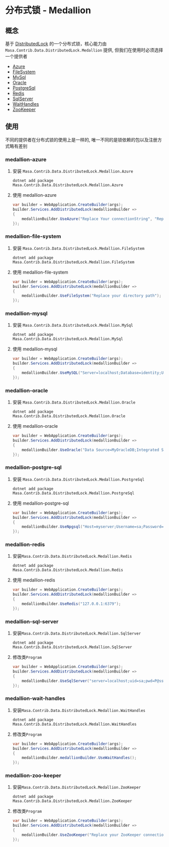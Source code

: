 # 分布式锁 - Medallion

## 概念

基于 [DistributedLock](https://github.com/madelson/DistributedLock) 的一个分布式锁，核心能力由 `Masa.Contrib.Data.DistributedLock.Medallion` 提供, 但我们在使用时必须选择一个提供者

* [Azure](#medallion-azure)
* [FileSystem](#medallion-file-system)
* [MySql](#medallion-mysql)
* [Oracle](#medallion-oracle)
* [PostgreSql](#medallion-postgre-sql)
* [Redis](#medallion-redis)
* [SqlServer](#medallion-sql-server)
* [WaitHandles](#medallion-wait-handles)
* [ZooKeeper](#medallion-zoo-keeper)

## 使用

不同的提供者在分布式锁的使用上是一样的, 唯一不同的是锁依赖的包以及注册方式略有差别

### medallion-azure

1. 安装 `Masa.Contrib.Data.DistributedLock.Medallion.Azure`

   ```shell 终端
   dotnet add package Masa.Contrib.Data.DistributedLock.Medallion.Azure
   ```

2. 使用 medallion-azure

   ```csharp Program.cs l:2-5
   var builder = WebApplication.CreateBuilder(args);
   builder.Services.AddDistributedLock(medallionBuilder =>
   {
       medallionBuilder.UseAzure("Replace Your connectionString", "Replace your blobContainerName");
   });
   ```

### medallion-file-system

1. 安装 `Masa.Contrib.Data.DistributedLock.Medallion.FileSystem`

   ```shell 终端
   dotnet add package Masa.Contrib.Data.DistributedLock.Medallion.FileSystem
   ```

2. 使用 medallion-file-system

   ```csharp Program.cs l:2-5
   var builder = WebApplication.CreateBuilder(args);
   builder.Services.AddDistributedLock(medallionBuilder =>
   {
       medallionBuilder.UseFileSystem("Replace your directory path");
   });
   ```

### medallion-mysql

1. 安装 `Masa.Contrib.Data.DistributedLock.Medallion.MySql`

   ```shell 终端
   dotnet add package Masa.Contrib.Data.DistributedLock.Medallion.MySql
   ```

2. 使用 medallion-mysql

   ```csharp Program.cs l:2-5
   var builder = WebApplication.CreateBuilder(args);
   builder.Services.AddDistributedLock(medallionBuilder =>
   {
       medallionBuilder.UseMySQL("Server=localhost;Database=identity;Uid=myUsername;Pwd=P@ssw0rd");
   });
   ```

### medallion-oracle

1. 安装 `Masa.Contrib.Data.DistributedLock.Medallion.Oracle`

   ```shell 终端
   dotnet add package Masa.Contrib.Data.DistributedLock.Medallion.Oracle
   ```

2. 使用 medallion-oracle

   ```csharp Program.cs l:2-5
   var builder = WebApplication.CreateBuilder(args);
   builder.Services.AddDistributedLock(medallionBuilder =>
   {
       medallionBuilder.UseOracle("Data Source=MyOracleDB;Integrated Security=yes;");
   });
   ```

### medallion-postgre-sql

1. 安装 `Masa.Contrib.Data.DistributedLock.Medallion.PostgreSql`

   ``` shell 终端
   dotnet add package Masa.Contrib.Data.DistributedLock.Medallion.PostgreSql
   ```

2. 使用 medallion-postgre-sql

   ```csharp Program.cs l:2-5
   var builder = WebApplication.CreateBuilder(args);
   builder.Services.AddDistributedLock(medallionBuilder =>
   {
       medallionBuilder.UseNpgsql("Host=myserver;Username=sa;Password=P@ssw0rd;Database=identity");
   });
   ```

### medallion-redis

1. 安装`Masa.Contrib.Data.DistributedLock.Medallion.Redis`

   ``` shell 终端
   dotnet add package Masa.Contrib.Data.DistributedLock.Medallion.Redis
   ```

2. 使用 medallion-redis

   ```csharp Program.cs l:2-5
   var builder = WebApplication.CreateBuilder(args);
   builder.Services.AddDistributedLock(medallionBuilder =>
   {
       medallionBuilder.UseRedis("127.0.0.1:6379");
   });
   ```

### medallion-sql-server

1. 安装`Masa.Contrib.Data.DistributedLock.Medallion.SqlServer`

   ``` shell 终端
   dotnet add package Masa.Contrib.Data.DistributedLock.Medallion.SqlServer
   ```

2. 修改类`Program`

   ```csharp Program.cs l:2-5
   var builder = WebApplication.CreateBuilder(args);
   builder.Services.AddDistributedLock(medallionBuilder =>
   {
       medallionBuilder.UseSqlServer("server=localhost;uid=sa;pwd=P@ssw0rd;database=identity");
   });
   ```

### medallion-wait-handles

1. 安装`Masa.Contrib.Data.DistributedLock.Medallion.WaitHandles`

   ``` shell 终端
   dotnet add package Masa.Contrib.Data.DistributedLock.Medallion.WaitHandles
   ```

2. 修改类`Program`

   ```csharp Program.cs l:2-5
   var builder = WebApplication.CreateBuilder(args);
   builder.Services.AddDistributedLock(medallionBuilder =>
   {
       medallionBuilder.medallionBuilder.UseWaitHandles();
   });
   ```

### medallion-zoo-keeper

1. 安装`Masa.Contrib.Data.DistributedLock.Medallion.ZooKeeper`

   ``` shell 终端
   dotnet add package Masa.Contrib.Data.DistributedLock.Medallion.ZooKeeper
   ```

2. 修改类`Program`

   ```csharp Program.cs l:2-5
   var builder = WebApplication.CreateBuilder(args);
   builder.Services.AddDistributedLock(medallionBuilder =>
   {
       medallionBuilder.UseZooKeeper("Replace your ZooKeeper connectionString");
   });
   ```